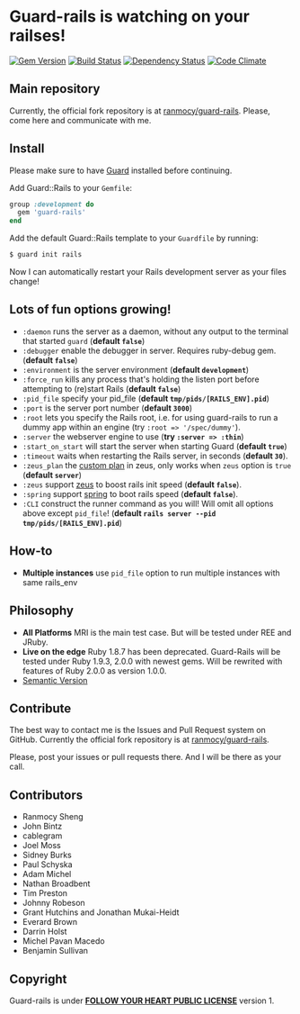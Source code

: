 # Guard-rails is watching on your railses!

[![Gem Version](https://badge.fury.io/rb/guard-rails.png)](http://badge.fury.io/rb/guard-rails)
[![Build Status](https://travis-ci.org/ranmocy/guard-rails.png)](https://travis-ci.org/ranmocy/guard-rails)
[![Dependency Status](https://gemnasium.com/ranmocy/guard-rails.png)](https://gemnasium.com/ranmocy/guard-rails)
[![Code Climate](https://codeclimate.com/github/ranmocy/guard-rails.png)](https://codeclimate.com/github/ranmocy/guard-rails)

## Main repository
Currently, the official fork repository is at [ranmocy/guard-rails][ranmocy-guard-rails].
Please, come here and communicate with me.

## Install

Please make sure to have [Guard][guard] installed before continuing.

Add Guard::Rails to your `Gemfile`:

```ruby
group :development do
  gem 'guard-rails'
end
```

Add the default Guard::Rails template to your `Guardfile` by running:

```bash
$ guard init rails
```

Now I can automatically restart your Rails development server as your files change!

## Lots of fun options growing!

* `:daemon` runs the server as a daemon, without any output to the terminal that started `guard` (**default `false`**)
* `:debugger` enable the debugger in server. Requires ruby-debug gem. (**default `false`**)
* `:environment` is the server environment (**default `development`**)
* `:force_run` kills any process that's holding the listen port before attempting to (re)start Rails (**default `false`**)
* `:pid_file` specify your pid\_file (**default `tmp/pids/[RAILS_ENV].pid`**)
* `:port` is the server port number (**default `3000`**)
* `:root` lets you specify the Rails root, i.e. for using guard-rails to run a dummy app within an engine (try `:root => '/spec/dummy'`).
* `:server` the webserver engine to use (**try `:server => :thin`**)
* `:start_on_start` will start the server when starting Guard (**default `true`**)
* `:timeout` waits when restarting the Rails server, in seconds (**default `30`**).
* `:zeus_plan` the [custom plan][zeus-custom-plan] in zeus, only works when `zeus` option is `true` (**default `server`**)
* `:zeus` support [zeus][zeus] to boost rails init speed (**default `false`**).
* `:spring` support [spring] to boot rails speed (**default `false`**).
* `:CLI` construct the runner command as you will! Will omit all options above except `pid_file`! (**default `rails server --pid tmp/pids/[RAILS_ENV].pid`**)

## How-to

* **Multiple instances** use `pid_file` option to run multiple instances with same rails\_env

## Philosophy

* **All Platforms** MRI is the main test case. But will be tested under REE and JRuby.
* **Live on the edge** Ruby 1.8.7 has been deprecated. Guard-Rails will be tested under Ruby 1.9.3, 2.0.0 with newest gems. Will be rewrited with features of Ruby 2.0.0 as version 1.0.0.
* [Semantic Version](http://semver.org/)

## Contribute

The best way to contact me is the Issues and Pull Request system on GitHub.
Currently the official fork repository is at [ranmocy/guard-rails][ranmocy-guard-rails].

Please, post your issues or pull requests there.
And I will be there as your call.

## Contributors

* Ranmocy Sheng
* John Bintz
* cablegram
* Joel Moss
* Sidney Burks
* Paul Schyska
* Adam Michel
* Nathan Broadbent
* Tim Preston
* Johnny Robeson
* Grant Hutchins and Jonathan Mukai-Heidt
* Everard Brown
* Darrin Holst
* Michel Pavan Macedo
* Benjamin Sullivan

## Copyright

Guard-rails is under **[FOLLOW YOUR HEART PUBLIC LICENSE][FYHPL]** version 1.

[ranmocy-guard-rails]: http://github.com/ranmocy/guard-rails
[guard]: https://github.com/guard/guard
[zeus]: https://github.com/burke/zeus
[zeus-custom-plan]: https://github.com/burke/zeus/blob/master/docs/ruby/modifying.md
[spring]: https://github.com/jonleighton/spring
[FYHPL]: http://ranmocy.info/piece/FYHPL.txt
